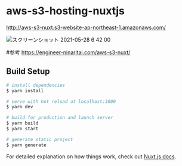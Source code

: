 # aws-s3-hosting-nuxtjs
http://aws-s3-nuxt.s3-website-ap-northeast-1.amazonaws.com/

![スクリーンショット 2021-05-28 6 42 00](https://user-images.githubusercontent.com/38001967/119900686-d037c600-bf7f-11eb-88c5-8afd8e48a360.jpg)

#参考
https://engineer-ninaritai.com/aws-s3-nuxt/

## Build Setup

```bash
# install dependencies
$ yarn install

# serve with hot reload at localhost:3000
$ yarn dev

# build for production and launch server
$ yarn build
$ yarn start

# generate static project
$ yarn generate
```

For detailed explanation on how things work, check out [Nuxt.js docs](https://nuxtjs.org).
